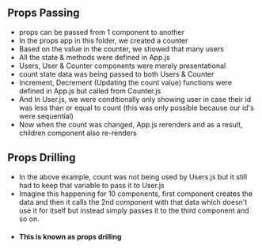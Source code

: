 ## Props Passing

- props can be passed from 1 component to another
- In the props app in this folder, we created a counter
- Based on the value in the counter, we showed that many users
- All the state & methods were defined in App.js
- Users, User & Counter components were merely presentational
- count state data was being passed to both Users & Counter
- Increment, Decrement (Updating the count value) functions were defined in App.js but called from Counter.js
- And In User.js, we were conditionally only showing user in case their id was less than or equal to count (this was only possible because our id's were sequential)
- Now when the count was changed, App.js rerenders and as a result, children component also re-renders

## Props Drilling
- In the above example, count was not being used by Users.js but it still had to keep that variable to pass it to User.js
- Imagine this happening for 10 components, first component creates the data and then it calls the 2nd component with that data which doesn't use it for itself but instead simply passes it to the third component and so on.
- #### This is known as props drilling